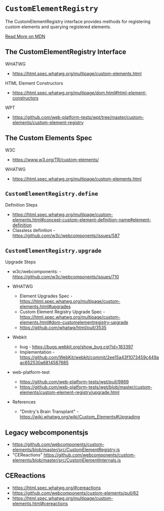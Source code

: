 # `CustomElementRegistry`

The CustomElementRegistry interface provides methods for registering custom elements and querying registered elements.

[Read More on MDN](https://developer.mozilla.org/en-US/docs/Web/API/CustomElementRegistry)


## The CustomElementRegistry Interface

WHATWG
  - https://html.spec.whatwg.org/multipage/custom-elements.html

HTML Element Constructors
  - https://html.spec.whatwg.org/multipage/dom.html#html-element-constructors

WPT
  - https://github.com/web-platform-tests/wpt/tree/master/custom-elements/custom-element-registry


## The Custom Elements Spec

W3C
  - https://www.w3.org/TR/custom-elements/

WHATWG
  - https://html.spec.whatwg.org/multipage/custom-elements.html


## `CustomElementRegistry.define`

Definition Steps
  - https://html.spec.whatwg.org/multipage/custom-elements.html#concept-custom-element-definition-name#element-definition
  - Classless definition - https://github.com/w3c/webcomponents/issues/587


## `CustomElementRegistry.upgrade`

Upgrade Steps
  - w3c/webcomponents: - https://github.com/w3c/webcomponents/issues/710
  - WHATWG
    - Element Upgrades Spec - https://html.spec.whatwg.org/multipage/custom-elements.html#upgrades
    - Custom Element Registry Upgrade Spec - https://html.spec.whatwg.org/multipage/custom-elements.html#dom-customelementregistry-upgrade
    - https://github.com/whatwg/html/pull/3535
  - Webkit
    - bug - https://bugs.webkit.org/show_bug.cgi?id=183397
    - Implementation - https://github.com/WebKit/webkit/commit/2ee15a43f1073459c449aac652530a6814587685
  - web-platform-test
    - https://github.com/web-platform-tests/wpt/pull/9869
    - https://github.com/web-platform-tests/wpt/blob/master/custom-elements/custom-element-registry/upgrade.html

  - References
    - "Dmitry's Brain Transplant" - https://wiki.whatwg.org/wiki/Custom_Elements#Upgrading

## Legacy webcomponentsjs

   - https://github.com/webcomponents/custom-elements/blob/master/src/CustomElementRegistry.js
   - "CEReactions" https://github.com/webcomponents/custom-elements/blob/master/src/CustomElementInternals.js


## CEReactions
   - https://html.spec.whatwg.org/#cereactions
   - https://github.com/webcomponents/custom-elements/pull/62
   - https://html.spec.whatwg.org/multipage/custom-elements.html#cereactions
